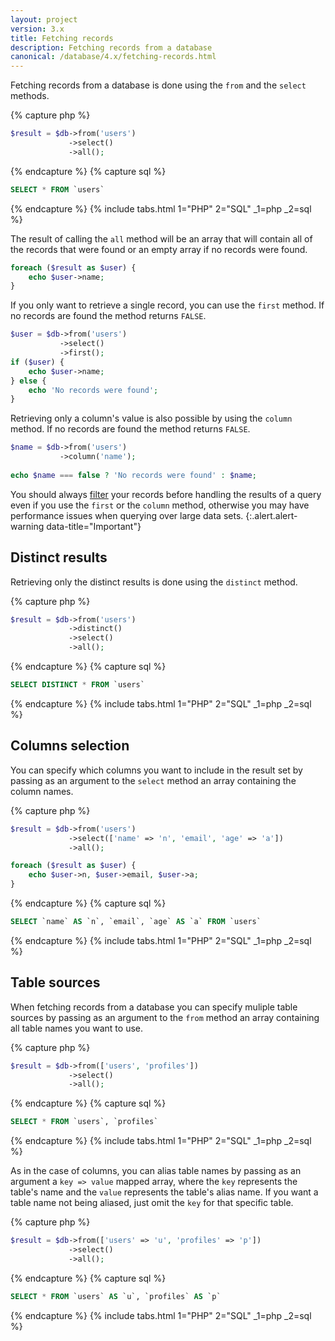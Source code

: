 ```yaml
---
layout: project
version: 3.x
title: Fetching records
description: Fetching records from a database
canonical: /database/4.x/fetching-records.html
---
```


Fetching records from a database is done using the `from` and the `select` methods. 

{% capture php %}
```php
$result = $db->from('users')
             ->select()
             ->all();
```
{% endcapture %}
{% capture sql %}
```sql
SELECT * FROM `users`
```
{% endcapture %}
{% include tabs.html 1="PHP" 2="SQL" _1=php _2=sql %}

The result of calling the `all` method will be an array that will contain all of the records 
that were found or an empty array if no records were found. 

```php
foreach ($result as $user) {
    echo $user->name;
}
```

If you only want to retrieve a single record, you can use the `first` method. 
If no records are found the method returns `FALSE`. 

```php
$user = $db->from('users')
           ->select()
           ->first();
if ($user) {
    echo $user->name;
} else {
    echo 'No records were found';
}
```

Retrieving only a column's value is also possible by using the `column` method. 
If no records are found the method returns `FALSE`. 

```php
$name = $db->from('users')
           ->column('name');
           
echo $name === false ? 'No records were found' : $name;
```

You should always [filter](filters.html) your records
before handling the results of a query even if
you use the `first` or the `column` method, otherwise you may have performance
issues when querying over large data sets.
{:.alert.alert-warning data-title="Important"}

## Distinct results

Retrieving only the distinct results is done using the `distinct` method. 

{% capture php %}
```php
$result = $db->from('users')
             ->distinct()
             ->select()
             ->all();
```
{% endcapture %}
{% capture sql %}
```sql
SELECT DISTINCT * FROM `users`
```
{% endcapture %}
{% include tabs.html 1="PHP" 2="SQL" _1=php _2=sql %}

## Columns selection

 You can specify which columns you want to include in the result set by passing as an 
argument to the `select` method an array containing the column names. 

{% capture php %}
```php
$result = $db->from('users')
             ->select(['name' => 'n', 'email', 'age' => 'a'])
             ->all();

foreach ($result as $user) {
    echo $user->n, $user->email, $user->a;
}
```
{% endcapture %}
{% capture sql %}
```sql
SELECT `name` AS `n`, `email`, `age` AS `a` FROM `users`
```
{% endcapture %}
{% include tabs.html 1="PHP" 2="SQL" _1=php _2=sql %}

## Table sources

When fetching records from a database you can specify muliple table sources by 
passing as an argument to the `from` method an array containing all table names 
you want to use. 

{% capture php %}
```php
$result = $db->from(['users', 'profiles'])
             ->select()
             ->all();
```
{% endcapture %}
{% capture sql %}
```sql
SELECT * FROM `users`, `profiles`
```
{% endcapture %}
{% include tabs.html 1="PHP" 2="SQL" _1=php _2=sql %}

As in the case of columns, you can alias table names by passing as an argument 
a `key => value` mapped array, where the `key` represents the table's name and 
the `value` represents the table's alias name. If you want a table name not being 
aliased, just omit the `key` for that specific table. 

{% capture php %}
```php
$result = $db->from(['users' => 'u', 'profiles' => 'p'])
             ->select()
             ->all();
```
{% endcapture %}
{% capture sql %}
```sql
SELECT * FROM `users` AS `u`, `profiles` AS `p`
```
{% endcapture %}
{% include tabs.html 1="PHP" 2="SQL" _1=php _2=sql %}

